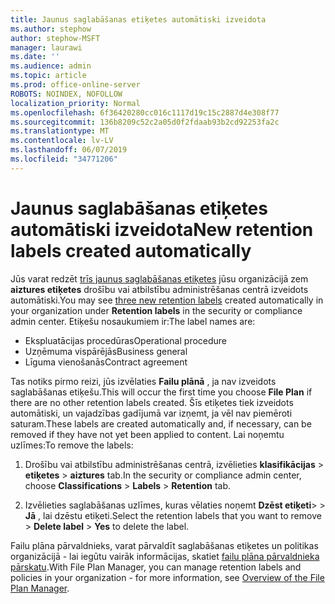 ```yaml
---
title: Jaunus saglabāšanas etiķetes automātiski izveidota
ms.author: stephow
author: stephow-MSFT
manager: laurawi
ms.date: ''
ms.audience: admin
ms.topic: article
ms.prod: office-online-server
ROBOTS: NOINDEX, NOFOLLOW
localization_priority: Normal
ms.openlocfilehash: 6f36420280cc016c1117d19c15c2887d4e308f77
ms.sourcegitcommit: 136b8209c52c2a05d0f2fdaab93b2cd92253fa2c
ms.translationtype: MT
ms.contentlocale: lv-LV
ms.lasthandoff: 06/07/2019
ms.locfileid: "34771206"
---
```

# <a name="new-retention-labels-created-automatically"></a><span data-ttu-id="70f41-102">Jaunus saglabāšanas etiķetes automātiski izveidota</span><span class="sxs-lookup"><span data-stu-id="70f41-102">New retention labels created automatically</span></span>

<span data-ttu-id="70f41-103">Jūs varat redzēt [trīs jaunus saglabāšanas etiķetes](https://docs.microsoft.com/office365/securitycompliance/file-plan-manager#default-retention-labels-and-label-policy) jūsu organizācijā zem **aiztures etiķetes** drošību vai atbilstību administrēšanas centrā izveidots automātiski.</span><span class="sxs-lookup"><span data-stu-id="70f41-103">You may see [three new retention labels](https://docs.microsoft.com/office365/securitycompliance/file-plan-manager#default-retention-labels-and-label-policy) created automatically in your organization under **Retention labels** in the security or compliance admin center.</span></span> <span data-ttu-id="70f41-104">Etiķešu nosaukumiem ir:</span><span class="sxs-lookup"><span data-stu-id="70f41-104">The label names are:</span></span>

- <span data-ttu-id="70f41-105">Ekspluatācijas procedūras</span><span class="sxs-lookup"><span data-stu-id="70f41-105">Operational procedure</span></span>
- <span data-ttu-id="70f41-106">Uzņēmuma vispārējās</span><span class="sxs-lookup"><span data-stu-id="70f41-106">Business general</span></span>
- <span data-ttu-id="70f41-107">Līguma vienošanās</span><span class="sxs-lookup"><span data-stu-id="70f41-107">Contract agreement</span></span>

<span data-ttu-id="70f41-108">Tas notiks pirmo reizi, jūs izvēlaties **Failu plānā** , ja nav izveidots saglabāšanas etiķešu.</span><span class="sxs-lookup"><span data-stu-id="70f41-108">This will occur the first time you choose **File Plan** if there are no other retention labels created.</span></span> <span data-ttu-id="70f41-109">Šīs etiķetes tiek izveidots automātiski, un vajadzības gadījumā var izņemt, ja vēl nav piemēroti saturam.</span><span class="sxs-lookup"><span data-stu-id="70f41-109">These labels are created automatically and, if necessary, can be removed if they have not yet been applied to content.</span></span> <span data-ttu-id="70f41-110">Lai noņemtu uzlīmes:</span><span class="sxs-lookup"><span data-stu-id="70f41-110">To remove the labels:</span></span>

1. <span data-ttu-id="70f41-111">Drošību vai atbilstību administrēšanas centrā, izvēlieties **klasifikācijas** > **etiķetes** > **aiztures** tab.</span><span class="sxs-lookup"><span data-stu-id="70f41-111">In the security or compliance admin center, choose **Classifications** > **Labels** > **Retention** tab.</span></span>

1. <span data-ttu-id="70f41-112">Izvēlieties saglabāšanas uzlīmes, kuras vēlaties noņemt **Dzēst etiķeti**> > **Jā** , lai dzēstu etiķeti.</span><span class="sxs-lookup"><span data-stu-id="70f41-112">Select the retention labels that you want to remove > **Delete label** > **Yes** to delete the label.</span></span>

<span data-ttu-id="70f41-113">Failu plāna pārvaldnieks, varat pārvaldīt saglabāšanas etiķetes un politikas organizācijā - lai iegūtu vairāk informācijas, skatiet [failu plāna pārvaldnieka pārskatu](https://docs.microsoft.com/office365/securitycompliance/file-plan-manager).</span><span class="sxs-lookup"><span data-stu-id="70f41-113">With File Plan Manager, you can manage retention labels and policies in your organization - for more information, see [Overview of the File Plan Manager](https://docs.microsoft.com/office365/securitycompliance/file-plan-manager).</span></span>